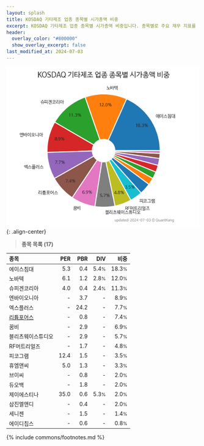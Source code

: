 ```yaml
---
layout: splash
title: KOSDAQ 기타제조 업종 종목별 시가총액 비중
excerpt: KOSDAQ 기타제조 업종 종목별 시가총액 비중입니다. 종목별로 주요 재무 지표를 함께 표시합니다.
header:
  overlay_color: "#800000"
  show_overlay_excerpt: false
last_modified_at: 2024-07-03
---
```



![KOSDAQ 기타제조 업종 종목별 시가총액 비중](/stats/sector/images/kosdaq_업종_기타제조_종목.png){: .align-center}


> **종목 목록 (17)**<a id="list"></a>

| **종목** | **PER** | **PBR** | **DIV** | **비중** |
| :------- | ------: | ------: | ------: | -------: |
| 에이스침대 | 5.3 | 0.4 | 5.4<small>%</small> | 18.3<small>%</small> |
| 노바텍 | 6.1 | 1.2 | 2.8<small>%</small> | 12.0<small>%</small> |
| 슈피겐코리아 | 4.0 | 0.4 | 2.4<small>%</small> | 11.3<small>%</small> |
| 엔바이오니아 | - | 3.7 | - | 8.9<small>%</small> |
| 엑스플러스 | - | 24.2 | - | 7.7<small>%</small> |
| [리튬포어스](/073570/) | - | 0.8 | - | 7.4<small>%</small> |
| 꿈비 | - | 2.9 | - | 6.9<small>%</small> |
| 블리츠웨이스튜디오 | - | 2.9 | - | 5.7<small>%</small> |
| RF머트리얼즈 | - | 1.7 | - | 4.8<small>%</small> |
| 피코그램 | 12.4 | 1.5 | - | 3.5<small>%</small> |
| 휴엠앤씨 | 5.0 | 1.3 | - | 3.3<small>%</small> |
| 브이씨 | - | 0.8 | - | 2.0<small>%</small> |
| 듀오백 | - | 1.8 | - | 2.0<small>%</small> |
| 제이에스티나 | 35.0 | 0.6 | 5.3<small>%</small> | 2.0<small>%</small> |
| 삼진엘앤디 | - | 0.4 | - | 2.0<small>%</small> |
| 세니젠 | - | 1.5 | - | 1.4<small>%</small> |
| 에이디칩스 | - | 0.6 | - | 0.8<small>%</small> |

{% include commons/footnotes.md %}